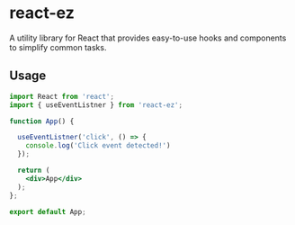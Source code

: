# react-ez

A utility library for React that provides easy-to-use hooks and components to simplify common tasks.

## Usage
```jsx
import React from 'react';
import { useEventListner } from 'react-ez';

function App() {

  useEventListner('click', () => {
    console.log('Click event detected!')
  });

  return (
    <div>App</div>
  );
};

export default App;
```
